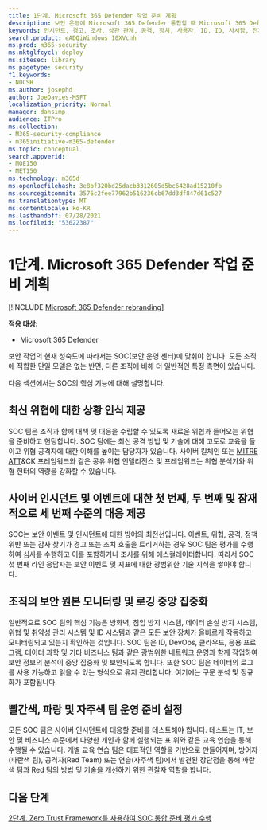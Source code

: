 ```yaml
---
title: 1단계. Microsoft 365 Defender 작업 준비 계획
description: 보안 운영에 Microsoft 365 Defender 통합할 때 Microsoft 365 Defender 준비를 계획하는 기본 개념입니다.
keywords: 인시던트, 경고, 조사, 상관 관계, 공격, 장치, 사용자, ID, ID, 사서함, 전자 메일, 365, microsoft, m365, 인시던트 대응, 사이버 공격, 보안 작업, soc
search.product: eADQiWindows 10XVcnh
ms.prod: m365-security
ms.mktglfcycl: deploy
ms.sitesec: library
ms.pagetype: security
f1.keywords:
- NOCSH
ms.author: josephd
author: JoeDavies-MSFT
localization_priority: Normal
manager: dansimp
audience: ITPro
ms.collection:
- M365-security-compliance
- m365initiative-m365-defender
ms.topic: conceptual
search.appverid:
- MOE150
- MET150
ms.technology: m365d
ms.openlocfilehash: 3e8bf320bd25dacb3312605d5bc6428ad15210fb
ms.sourcegitcommit: 3576c2fee77962b516236cb67dd3df847d61c527
ms.translationtype: MT
ms.contentlocale: ko-KR
ms.lasthandoff: 07/28/2021
ms.locfileid: "53622387"
---
```

# <a name="step-1-plan-for-microsoft-365-defender-operations-readiness"></a>1단계. Microsoft 365 Defender 작업 준비 계획

[!INCLUDE [Microsoft 365 Defender rebranding](../includes/microsoft-defender.md)]

**적용 대상:**
- Microsoft 365 Defender

보안 작업의 현재 성숙도에 따라서는 SOC(보안 운영 센터)에 맞춰야 합니다. 모든 조직에 적합한 단일 모델은 없는 반면, 다른 조직에 비해 더 일반적인 특정 측면이 있습니다. 

다음 섹션에서는 SOC의 핵심 기능에 대해 설명합니다.

## <a name="provide-situational-awareness-of-modern-threats"></a>최신 위협에 대한 상황 인식 제공

SOC 팀은 조직과 함께 대책 및 대응을 수립할 수 있도록 새로운 위협과 들어오는 위협을 준비하고 헌팅합니다. SOC 팀에는 최신 공격 방법 및 기술에 대해 고도로 교육을 들이고 위협 공격자에 대한 이해를 높이는 담당자가 있습니다. 사이버 킬체인 또는 [](https://www.microsoft.com/security/blog/2016/11/28/disrupting-the-kill-chain/) [MITRE ATT](https://attack.mitre.org/)&CK 프레임워크와 같은 공유 위협 인텔리전스 및 프레임워크는 위협 분석가와 위협 헌터의 역량을 강화할 수 있습니다.

## <a name="provide-first-second-and-potentially-third-level-responses-to-cyber-incidents-and-events"></a>사이버 인시던트 및 이벤트에 대한 첫 번째, 두 번째 및 잠재적으로 세 번째 수준의 대응 제공

SOC는 보안 이벤트 및 인시던트에 대한 방어의 최전선입니다. 이벤트, 위협, 공격, 정책 위반 또는 감사 찾기가 경고 또는 조치 호출을 트리거하는 경우 SOC 팀은 평가를 수행하여 심사를 수행하고 이를 포함하거나 조사를 위해 에스컬레이터합니다. 따라서 SOC 첫 번째 라인 응답자는 보안 이벤트 및 지표에 대한 광범위한 기술 지식을 쌓아야 합니다.

## <a name="centralize-monitoring-and-logging-of-your-organizations-security-sources"></a>조직의 보안 원본 모니터링 및 로깅 중앙 집중화 

일반적으로 SOC 팀의 핵심 기능은 방화벽, 침입 방지 시스템, 데이터 손실 방지 시스템, 위협 및 취약성 관리 시스템 및 ID 시스템과 같은 모든 보안 장치가 올바르게 작동하고 모니터링되고 있는지 확인하는 것입니다. SOC 팀은 ID, DevOps, 클라우드, 응용 프로그램, 데이터 과학 및 기타 비즈니스 팀과 같은 광범위한 네트워크 운영과 함께 작업하여 보안 정보의 분석이 중앙 집중화 및 보안되도록 합니다. 또한 SOC 팀은 데이터의 로그를 사용 가능하고 읽을 수 있는 형식으로 유지 관리합니다. 여기에는 구문 분석 및 정규화가 포함됩니다.

## <a name="establish-red-blue-and-purple-team-operational-readiness"></a>빨간색, 파랑 및 자주색 팀 운영 준비 설정

모든 SOC 팀은 사이버 인시던트에 대응할 준비를 테스트해야 합니다. 테스트는 IT, 보안 및 비즈니스 수준에서 다양한 개인과 함께 실행되는 표 위와 같은 교육 연습을 통해 수행될 수 있습니다. 개별 교육 연습 팀은 대표적인 역할을 기반으로 만들어지며, 방어자(파란색 팀), 공격자(Red Team) 또는 연습(자주색 팀)에서 발견된 장단점을 통해 파란색 팀과 Red 팀의 방법 및 기술을 개선하기 위한 관찰자 역할을 합니다.

## <a name="next-step"></a>다음 단계

[2단계. Zero Trust Framework를 사용하여 SOC 통합 준비 평가 수행](integrate-microsoft-365-defender-secops-readiness.md)



